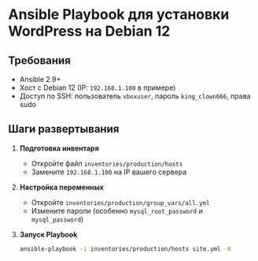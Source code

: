 # Ansible Playbook для установки WordPress на Debian 12

## Требования
- Ansible 2.9+
- Хост с Debian 12 (IP: `192.168.1.100` в примере)
- Доступ по SSH: пользователь `vboxuser`, пароль `king_clown666`, права sudo

## Шаги развертывания

1. **Подготовка инвентаря**
   - Откройте файл `inventories/production/hosts`
   - Замените `192.168.1.100` на IP вашего сервера

2. **Настройка переменных**
   - Откройте `inventories/production/group_vars/all.yml`
   - Измените пароли (особенно `mysql_root_password` и `mysql_password`)

3. **Запуск Playbook**
   ```bash
   ansible-playbook -i inventories/production/hosts site.yml -K
